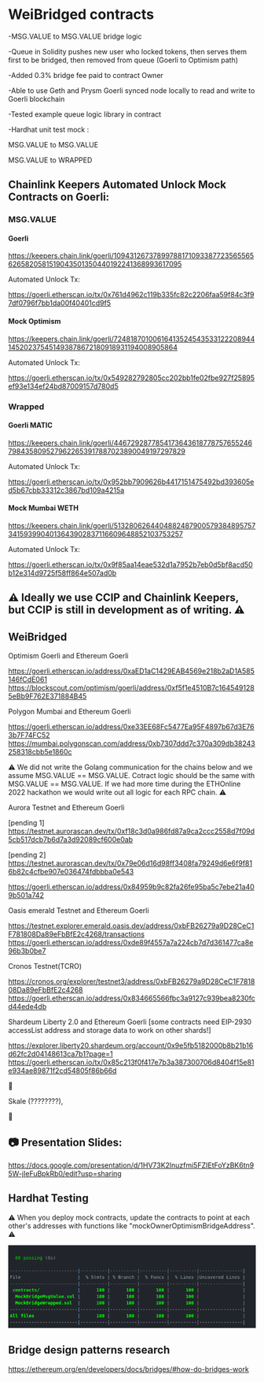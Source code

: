 # WeiBridged contracts

-MSG.VALUE to MSG.VALUE bridge logic

-Queue in Solidity pushes new user who locked tokens, then serves them first to be bridged, then removed from queue (Goerli to Optimism path)

-Added 0.3% bridge fee paid to contract Owner

-Able to use Geth and Prysm Goerli synced node locally to read and write to Goerli blockchain

-Tested example queue logic library in contract

-Hardhat unit test mock :

MSG.VALUE to MSG.VALUE

MSG.VALUE to WRAPPED

## Chainlink Keepers Automated Unlock Mock Contracts on Goerli:

### MSG.VALUE

#### Goerli

https://keepers.chain.link/goerli/109431267378997881710933877235655656265820581519043501350440192241368993617095

Automated Unlock Tx:

https://goerli.etherscan.io/tx/0x761d4962c119b335fc82c2206faa59f84c3f97df0796f7bb1da00f40401cd9f5

#### Mock Optimism

https://keepers.chain.link/goerli/72481870100616413524543533122208944145202375451493878672180918931194008905864

Automated Unlock Tx:

https://goerli.etherscan.io/tx/0x549282792805cc202bb1fe02fbe927f25895ef93e134ef24bd87009157d780d5

### Wrapped

#### Goerli MATIC

https://keepers.chain.link/goerli/44672928778541736436187787576552467984358095279622653917887023890049197297829

Automated Unlock Tx:

https://goerli.etherscan.io/tx/0x952bb7909626b4417151475492bd393605ed5b67cbb33312c3867bd109a4215a

#### Mock Mumbai WETH

https://keepers.chain.link/goerli/51328062644048824879005793848957573415939904013643902837116609648852103753257

Automated Unlock Tx:

https://goerli.etherscan.io/tx/0x9f85aa14eae532d1a7952b7eb0d5bf8acd50b12e314d9725f58ff864e507ad0b

## :warning: Ideally we use CCIP and Chainlink Keepers, but CCIP is still in development as of writing. :warning:

## WeiBridged 

Optimism Goerli and Ethereum Goerli

https://goerli.etherscan.io/address/0xaED1aC1429EAB4569e218b2aD1A585146fCdE061
https://blockscout.com/optimism/goerli/address/0xf5f1e4510B7c1645491285eBb9F762E371884B45

Polygon Mumbai and Ethereum Goerli

https://goerli.etherscan.io/address/0xe33EE68Fc5477Ea95F4897b67d3E763b7F74FC52
https://mumbai.polygonscan.com/address/0xb7307ddd7c370a309db38243258318cbb5e1860c

⚠️ We did not write the Golang communication for the chains below and we assume MSG.VALUE == MSG.VALUE. Cotract logic should be the same with MSG.VALUE == MSG.VALUE. If we had more time during the ETHOnline 2022 hackathon we would write out all logic for each RPC chain. ⚠️

Aurora Testnet and Ethereum Goerli

[pending 1] https://testnet.aurorascan.dev/tx/0xf18c3d0a986fd87a9ca2ccc2558d7f09d5cb517dcb7b6d7a3d92089cf600e0ab

[pending 2] https://testnet.aurorascan.dev/tx/0x79e06d16d98ff3408fa79249d6e6f9f816b82c4cfbe907e036474fdbbba0e543

https://goerli.etherscan.io/address/0x84959b9c82fa26fe95ba5c7ebe21a409b501a742

Oasis emerald Testnet and Ethereum Goerli

https://testnet.explorer.emerald.oasis.dev/address/0xbFB26279a9D28CeC1F781808Da89eFbBfE2c4268/transactions
https://goerli.etherscan.io/address/0xde89f4557a7a224cb7d7d361477ca8e96b3b0be7

Cronos Testnet(TCRO)

https://cronos.org/explorer/testnet3/address/0xbFB26279a9D28CeC1F781808Da89eFbBfE2c4268
https://goerli.etherscan.io/address/0x834665566fbc3a9127c939bea8230fcd44ede4db

Shardeum Liberty 2.0 and Ethereum Goerli [some contracts need EIP-2930 accessList address and storage data to work on other shards!]

https://explorer.liberty20.shardeum.org/account/0x9e5fb5182000b8b21b16d62fc2d04148613ca7b1?page=1
https://goerli.etherscan.io/tx/0x85c213f0f417e7b3a387300706d8404f15e81e934ae89871f2cd54805f86b66d

🔴

Skale (????????),

🔴

## 📷 Presentation Slides: 

https://docs.google.com/presentation/d/1HV73K2lnuzfmi5FZIEtFoYzBK6tn95W-jIeFuBpkRb0/edit?usp=sharing


## Hardhat Testing

:warning: When you deploy mock contracts, update the contracts to point at each other's addresses with functions like "mockOwnerOptimismBridgeAddress".  :warning:

<img src="https://github.com/WeiBridged/Contracts/blob/main/test/unit/hardhatLog.png" alt="HardhatTest"/>

## Bridge design patterns research

https://ethereum.org/en/developers/docs/bridges/#how-do-bridges-work
